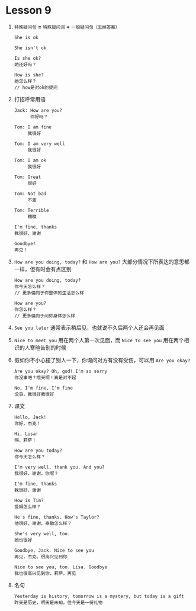 # Lesson 9

1. `特殊疑问句` **=** `特殊疑问词` **+** `一般疑问句（去掉答案）`

   ```
   She is ok

   She isn't ok

   Is she ok?
   她还好吗？

   How is she?
   她怎么样？
   // how是对ok的提问
   ```

2. 打招呼常用语

   ```
   Jack: How are you?
         你好吗？

   Tom: I am fine
        我很好

   Tom: I am very well
        我很好

   Tom: I am ok
        我很好

   Tom: Great
        很好

   Tom: Not bad
        不差

   Tom: Terrible
        糟糕
   ```

   ```
   I'm fine, thanks
   我很好，谢谢

   Goodbye!
   再见！
   ```

3. `How are you doing, today?` 和 `How are you?` 大部分情况下所表达的意思都一样，但有时会有点区别

   ```
   How are you doing, today?
   你今天怎么样？
   // 更多偏向于你整体的生活怎么样

   How are you?
   你怎么样？
   // 更多偏向于问你身体怎么样
   ```

4. `See you later` 通常表示稍后见，也就说不久后两个人还会再见面

5. `Nice to meet you` 用在两个人第一次见面，而 `Nice to see you` 用在两个相识的人寒暄告别的时候

6. 假如你不小心撞了别人一下，你询问对方有没有受伤，可以用 `Are you okay?`

   ```
   Are you okay? Oh, god! I'm so sorry
   你没事吧？哦天啊！真是对不起

   No, I'm fine, I'm fine
   没事，我很好我很好
   ```

7. 课文

   ```
   Hello, Jack!
   你好，杰克！

   Hi, Lisa!
   嗨，莉萨！

   How are you today?
   你今天怎么样？

   I'm very well, thank you. And you?
   我很好，谢谢。你呢？

   I'm fine, thanks
   我很好，谢谢

   How is Tim?
   提姆怎么样？

   He's fine, thanks. How's Taylor?
   他很好，谢谢。泰勒怎么样？

   She's very well, too.
   她也很好

   Goodbye, Jack. Nice to see you
   再见，杰克。很高兴见到你

   Nice to see you, too. Lisa. Goodbye
   我也很高兴见到你，莉萨。再见
   ```

8. 名句

   ```
   Yesterday is history, tomorrow is a mystery, but today is a gift
   昨天是历史，明天是未知，但今天是一份礼物
   ```
